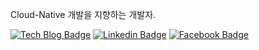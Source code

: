 Cloud-Native 개발을 지향하는 개발자.

<!--
**kidmam/kidmam** is a ✨ _special_ ✨ repository because its `README.md` (this file) appears on your GitHub profile.

Here are some ideas to get you started:

- 🔭 I’m currently working on ...
- 🌱 I’m currently learning ...
- 👯 I’m looking to collaborate on ...
- 🤔 I’m looking for help with ...
- 💬 Ask me about ...
- 📫 How to reach me: ...
- 😄 Pronouns: ...
- ⚡ Fun fact: ...
-->

[![Tech Blog Badge](http://img.shields.io/badge/-Tech%20blog-black?style=flat-square&logo=github&link=https://parksangkil.github.io/ko/)](https://parksangkil.github.io/) [![Linkedin Badge](https://img.shields.io/badge/-LinkedIn-blue?style=flat-square&logo=Linkedin&logoColor=white&link=https://www.linkedin.com/in/%EC%83%81%EA%B8%B8-%EB%B0%95-b6ab145a/)](https://www.linkedin.com/in/%EC%83%81%EA%B8%B8-%EB%B0%95-b6ab145a/) [![Facebook Badge](https://img.shields.io/badge/facebook-1877f2?style=flat-square&logo=facebook&logoColor=white&link=https://www.facebook.com/psk2343)](https://www.facebook.com/psk2343)
